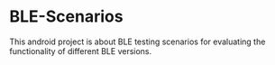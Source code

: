 # BLE-Scenarios
This android project  is about BLE testing scenarios for evaluating the functionality of different BLE versions.
